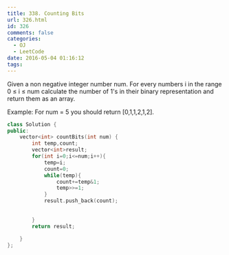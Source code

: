 ```yaml
---
title: 338. Counting Bits
url: 326.html
id: 326
comments: false
categories:
  - OJ
  - LeetCode
date: 2016-05-04 01:16:12
tags:
---
```


Given a non negative integer number num. For every numbers i in the range 0 ≤ i ≤ num calculate the number of 1's in their binary representation and return them as an array. 

Example: 
For num = 5 you should return \[0,1,1,2,1,2\].
```c++
class Solution {
public:
    vector<int> countBits(int num) {
        int temp,count;
        vector<int>result;
        for(int i=0;i<=num;i++){
            temp=i;
            count=0;
            while(temp){
                count+=temp&1;
                temp>>=1;
            }
            result.push_back(count);
            
            
        }
        return result;
        
    }
};
```